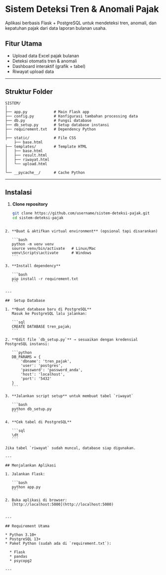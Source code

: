 # Sistem Deteksi Tren & Anomali Pajak

Aplikasi berbasis Flask + PostgreSQL untuk mendeteksi tren, anomali, dan kepatuhan pajak dari data laporan bulanan usaha.


## Fitur Utama

* Upload data Excel pajak bulanan
* Deteksi otomatis tren & anomali
* Dashboard interaktif (grafik + tabel)
* Riwayat upload data

---

## Struktur Folder

```
SISTEM/
│
├── app.py            # Main Flask app
├── config.py         # Konfigurasi tambahan processing data
├── db.py             # Fungsi database
├── db_setup.py       # Setup database instansi
├── requirement.txt   # Dependency Python
│
├── static/           # File CSS
    ├── base.html       
├── templates/        # Template HTML
│   ├── base.html
│   ├── result.html
│   ├── riwayat.html
│   └── upload.html
│
└── __pycache__/      # Cache Python
```

---

## Instalasi

1. **Clone repository**
   ```bash
   git clone https://github.com/username/sistem-deteksi-pajak.git
   cd sistem-deteksi-pajak
````

2. **Buat & aktifkan virtual environment** (opsional tapi disarankan)

   ```bash
   python -m venv venv
   source venv/bin/activate   # Linux/Mac
   venv\Scripts\activate      # Windows
   ```

3. **Install dependency**

   ```bash
   pip install -r requirement.txt
   ```

---

##  Setup Database

1. **Buat database baru di PostgreSQL**
   Masuk ke PostgreSQL lalu jalankan:

   ```sql
   CREATE DATABASE tren_pajak;
   ```

2. **Edit file `db_setup.py`** → sesuaikan dengan kredensial PostgreSQL instansi:

   ```python
   DB_PARAMS = {
       'dbname': 'tren_pajak',
       'user': 'postgres',
       'password': 'password_anda',
       'host': 'localhost',
       'port': '5432'
   }
   ```

3. **Jalankan script setup** untuk membuat tabel `riwayat`

   ```bash
   python db_setup.py
   ```

4. **Cek tabel di PostgreSQL**

   ```sql
   \dt
   ```

Jika tabel `riwayat` sudah muncul, database siap digunakan.

---

## Menjalankan Aplikasi

1. Jalankan Flask:

   ```bash
   python app.py
   ```

2. Buka aplikasi di browser:
   [http://localhost:5000](http://localhost:5000)


---

## Requirement Utama

* Python 3.10+
* PostgreSQL 13+
* Paket Python (sudah ada di `requirement.txt`):

  * Flask
  * pandas
  * psycopg2

---

